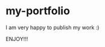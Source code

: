 # my-portfolio

<Welcome to my second attempt at a protfolio>
I am very happy to publish my work :) 

ENJOY!!!
